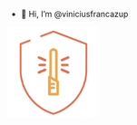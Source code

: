 - 👋 Hi, I’m @viniciusfrancazup

<!---
viniciusfrancazup/viniciusfrancazup is a ✨ special ✨ repository because its `README.md` (this file) appears on your GitHub profile.
You can click the Preview link to take a look at your changes.
--->
<img src='badges/desenvolvimento_seguro.png' alt='badges/desenvolvimento_seguro.png' width='160px' />
